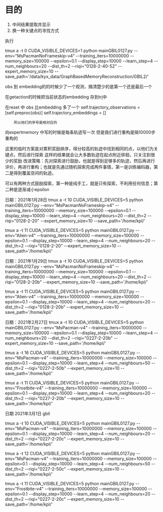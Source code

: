 # 目的

1. 中间结果提取并显示
2. 换一种关键点的寻找方式

执行 

tmux a -t 0
CUDA_VISIBLE_DEVICES=1 python mainGBIL0127.py --env="MsPacmanNoFrameskip-v4" --training_iters=10000000 --memory_size=100000 --epsilon=0.1 --display_step=10000 --learn_step=4 --num_neighbours=20 --dist_th=2 --riqi="0128-2-40-52" --expert_memory_size=10 --save_path='/data/kyx_data/GraphBasedMemoryReconstruction/GBIL2/'

obs 到 embedding的的时候少了一个观测，搞清楚少的是第一个还是最后一个

在getaction的时候把当前状态的embedding 存到trj中

在reset 中 obs 比embedding 多了一个
        self.trajectory_observations = [self.preproc(obs)]
        self.trajectory_embeddings = []

        所以他们的序号是相对应的

向expertmemory 中写的时候是每条轨迹写一次
但是我们进行重构是隔10000步重构的


这里的临时方案是对累积奖励排序，得分较高的轨迹中找到相同的点，以他们为关键点，然后进行探索
这样的结果就会让大多数轨迹在起点附近徘徊，只关注到很少的奖励
改进策略：先对探索进行鼓励，也就是得到足够多的轨迹，然后再进行评价，再进行重构；也就是先通过随机探索完成两件事情，第一是训练编码器，第二是得到覆盖空间的轨迹。

可以有两种方式鼓励探索，第一种是纯手工，就是只有探索，不利用任何信息；第二种是逐渐减小epsilon


日期：2021年1月28日
tmux a -t 10
CUDA_VISIBLE_DEVICES=5 python mainGBIL0127.py --env="MsPacmanNoFrameskip-v4" --training_iters=10000000 --memory_size=100000 --epsilon=0.1 --display_step=10000 --learn_step=4 --num_neighbours=20 --dist_th=2 --riqi="0128-2-20" --expert_memory_size=10 --save_path='/home/kpl/'

tmux a -t 11
CUDA_VISIBLE_DEVICES=5 python mainGBIL0127.py --env="Alien-v4" --training_iters=10000000 --memory_size=100000 --epsilon=0.1 --display_step=10000 --learn_step=4 --num_neighbours=20 --dist_th=2 --riqi="0128-2-20" --expert_memory_size=10 --save_path='/home/kpl/'

日期：2021年1月29日
tmux a -t 10
CUDA_VISIBLE_DEVICES=5 python mainGBIL0127.py --env="MsPacmanNoFrameskip-v4" --training_iters=10000000 --memory_size=100000 --epsilon=0.1 --display_step=10000 --learn_step=4 --num_neighbours=20 --dist_th=2 --riqi="0128-2-20b" --expert_memory_size=10 --save_path='/home/kpl/'

tmux a -t 11
CUDA_VISIBLE_DEVICES=5 python mainGBIL0127.py --env="Alien-v4" --training_iters=10000000 --memory_size=100000 --epsilon=0.1 --display_step=10000 --learn_step=4 --num_neighbours=20 --dist_th=2 --riqi="0128-2-20b" --expert_memory_size=10 --save_path='/home/kpl/'

日期：2021年2月27日
tmux a -t 10
CUDA_VISIBLE_DEVICES=5 python mainGBIL0127.py --env="MsPacman-v4" --training_iters=10000000 --memory_size=100000 --epsilon=0.1 --display_step=10000 --learn_step=4 --num_neighbours=20 --dist_th=2 --riqi="0227-2-20b" --expert_memory_size=10 --save_path='/home/kpl/'

tmux a -t 16
CUDA_VISIBLE_DEVICES=5 python mainGBIL0127.py --env="MsPacman-v4" --training_iters=10000000 --memory_size=100000 --epsilon=0.1 --display_step=10000 --learn_step=4 --num_neighbours=50 --dist_th=2 --riqi="0227-2-50b" --expert_memory_size=10 --save_path='/home/kpl/'


tmux a -t 11
CUDA_VISIBLE_DEVICES=5 python mainGBIL0127.py --env="Frostbite-v4" --training_iters=10000000 --memory_size=100000 --epsilon=0.1 --display_step=10000 --learn_step=4 --num_neighbours=20 --dist_th=2 --riqi="0227-2-20b" --expert_memory_size=10 --save_path='/home/kpl/'


日期 2021年3月1日
gbil

tmux a -t 10
CUDA_VISIBLE_DEVICES=5 python mainGBIL0127.py --env="MsPacman-v4" --training_iters=10000000 --memory_size=100000 --epsilon=0.1 --display_step=10000 --learn_step=4 --num_neighbours=20 --dist_th=2 --riqi="0227-2-20c" --expert_memory_size=10 --save_path='/home/kpl/'

tmux a -t 12
CUDA_VISIBLE_DEVICES=5 python mainGBIL0127.py --env="MsPacman-v4" --training_iters=10000000 --memory_size=100000 --epsilon=0.1 --display_step=10000 --learn_step=4 --num_neighbours=50 --dist_th=2 --riqi="0227-2-50c" --expert_memory_size=10 --save_path='/home/kpl/'

tmux a -t 11
CUDA_VISIBLE_DEVICES=5 python mainGBIL0127.py --env="Frostbite-v4" --training_iters=10000000 --memory_size=100000 --epsilon=0.1 --display_step=10000 --learn_step=4 --num_neighbours=20 --dist_th=2 --riqi="0227-2-20c" --expert_memory_size=10 --save_path='/home/kpl/'